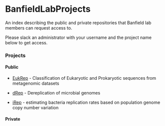 # BanfieldLabProjects
An index describing the public and private repositories that Banfield lab members can request access to. 

Please slack an administrator with your username and the project name below to get access.

### Projects

#### Public

- [EukRep](https://github.com/banfieldlab/EukRep) - Classification of Eukaryotic and Prokaryotic sequences from metagenomic datasets

- [dRep](https://github.com/MrOlm/drep) -  Dereplication of microbial genomes

- [iRep](https://github.com/christophertbrown/iRep) - estimating bacteria replication rates based on population genome copy number variation


#### Private
